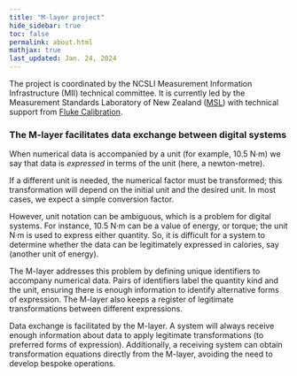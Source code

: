 ```yaml
---
title: "M-layer project"
hide_sidebar: true
toc: false
permalink: about.html
mathjax: true
last_updated: Jan. 24, 2024
---
```

The project is coordinated by the NCSLI Measurement Information Infrastructure (MII) technical committee. It is currently led by the Measurement Standards Laboratory of New Zealand ([MSL](https://www.measurement.govt.nz)) with technical support from [Fluke Calibration](https://www.flukecal.com/).

### The M-layer facilitates data exchange between digital systems
When numerical data is accompanied by a unit (for example, 10.5 N·m) we say that data is *expressed* in terms of the unit (here, a newton-metre).

If a different unit is needed, the numerical factor must be transformed; this transformation will depend on the initial unit and the desired unit. In most cases, we expect a simple conversion factor.

However, unit notation can be ambiguous, which is a problem for digital systems. For instance, 10.5 N·m can be a value of energy, or torque; the unit N·m is used to express either quantity. So, it is difficult for a system to determine whether the data can be legitimately expressed in calories, say (another unit of energy).   

The M-layer addresses this problem by defining unique identifiers to accompany numerical data. Pairs of identifiers label the quantity kind and the unit, ensuring there is enough information to identify alternative forms of expression. The M-layer also keeps a register of legitimate transformations between different expressions. 

Data exchange is facilitated by the M-layer. A system will always receive enough information about data to apply legitimate transformations (to preferred forms of expression). Additionally, a receiving system can obtain transformation equations directly from the M-layer, avoiding the need to develop bespoke operations.